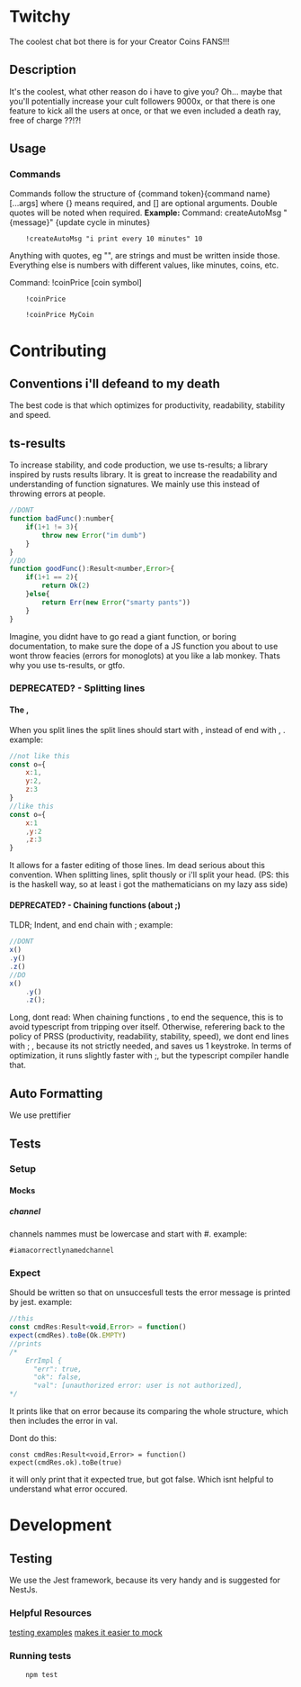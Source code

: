 # Twitchy
The coolest chat bot there is for your Creator Coins FANS!!!
## Description
It's the coolest, what other reason do i have to give you?
Oh... maybe that you'll potentially increase your cult followers
9000x, or that there is one feature to kick all the users at once,
or that we even included a death ray, free of charge ??!?!

## Usage
### Commands
Commands follow the structure of {command token}{command name} [...args]
where {} means required, and [] are optional arguments.
Double quotes will be noted when required.
**Example:**
Command: createAutoMsg "{message}" {update cycle in minutes}
```
    !createAutoMsg "i print every 10 minutes" 10
```
Anything with quotes, eg "", are strings and must be written inside those. Everything
else is numbers with different values, like minutes, coins, etc.

Command: !coinPrice [coin symbol]
```
    !coinPrice
```
```
    !coinPrice MyCoin 
```

# Contributing
## Conventions i'll defeand to my death
The best code is that which optimizes for productivity, readability,
stability and speed.

## ts-results
To increase stability, and code production, we use ts-results; a
library inspired by rusts results library.
It is great to increase the readability and understanding of
function signatures. We mainly use this instead of throwing errors
at people.
```Javascript
//DONT
function badFunc():number{
	if(1+1 != 3){
		throw new Error("im dumb")
	}
}
//DO
function goodFunc():Result<number,Error>{
	if(1+1 == 2){
		return Ok(2)
	}else{
		return Err(new Error("smarty pants"))
	}
}

```
Imagine, you didnt have to go read a giant function, or
boring documentation, to make sure the dope of a JS function
you about to use wont throw feacies (errors for monoglots) at 
you like a lab monkey. Thats why you use ts-results, or gtfo.

### DEPRECATED? - Splitting lines
#### The ,
When you split lines the split lines should start with , instead
of end with , .
example:
```Javascript
//not like this
const o={
	x:1,
	y:2,
	z:3
}
//like this
const o={
	x:1
	,y:2
	,z:3
}
```
It allows for a faster editing of those lines.
Im dead serious about this convention. When splitting lines, split thously or i'll split your head.
(PS: this is the haskell way, so at least i got the mathematicians on my lazy ass side)
#### DEPRECATED? - Chaining functions (about ;)
TLDR; Indent, and end chain with ;
example:
```Javascript
//DONT
x()
.y()
.z()
//DO
x()
	.y()
	.z();
```

Long, dont read:
When chaining functions , to end the sequence, this is to avoid
typescript from tripping over itself. Otherwise, referering back to
the policy of PRSS (productivity, readability, stability, speed), we
dont end lines with ; , because its not strictly needed, and saves us
1 keystroke. In terms of optimization, it runs slightly faster with ;,
but the typescript compiler handle that.

## Auto Formatting
We use prettifier

## Tests
### Setup

#### Mocks
##### channel
channels nammes must be lowercase and start with #.
example:
```
#iamacorrectlynamedchannel
```
### Expect
Should be written so that on unsuccesfull tests the error
message is printed by jest.
example:
```Javascript
//this
const cmdRes:Result<void,Error> = function()
expect(cmdRes).toBe(Ok.EMPTY)
//prints
/*
	ErrImpl {
	  "err": true,
	  "ok": false,
	  "val": [unauthorized error: user is not authorized],
*/
```
It prints like that on error because its comparing the whole structure,
which then includes the error in val.

Dont do this:
```
const cmdRes:Result<void,Error> = function()
expect(cmdRes.ok).toBe(true)
```
it will only print that it expected true, but got false. Which
isnt helpful to understand what error occured.

# Development
## Testing
We use the Jest framework, because its very handy and is suggested
for NestJs.
### Helpful Resources
[testing examples](https://github.com/jmcdo29/testing-nestjs)
[makes it easier to mock](https://github.com/golevelup/nestjs/tree/8b64d8303de9afb794df3fe50cdb557ab27e8c57/packages/testing)
### Running tests
```sh
    npm test
```

